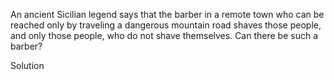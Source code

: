 An ancient Sicilian legend says that the barber in a remote town who can be reached only by traveling a dangerous mountain road shaves those people, and only those people, who do not shave themselves. Can there be such a barber?

Solution

